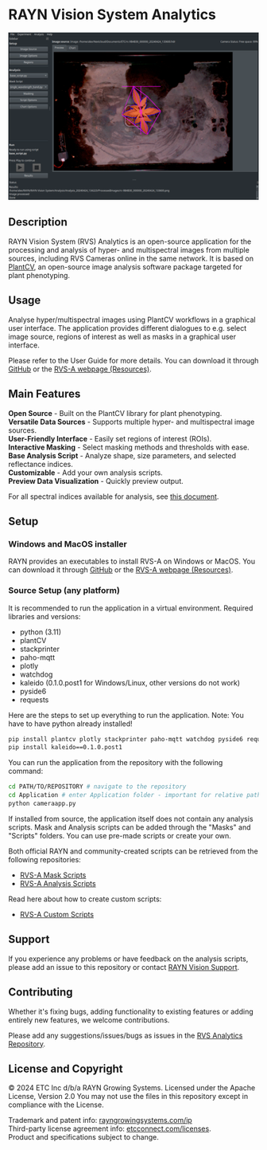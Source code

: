 # RAYN Vision System Analytics

![Screenshot of the RVS-A user interface](img/RVS-A_interface_example.png)

## Description
RAYN Vision System (RVS) Analytics is an open-source application for the processing
and analysis of hyper- and multispectral images from multiple sources, including RVS Cameras
online in the same network. It is based on [PlantCV](https://github.com/danforthcenter/plantcv),
an open-source image analysis software package targeted for plant phenotyping.

## Usage
Analyse hyper/multispectral images using PlantCV workflows in a graphical user interface. The application
provides different dialogues to e.g. select image source, regions of interest as well as masks 
in a graphical user interface.

Please refer to the User Guide for more details. You can download it through [GitHub](https://github.com/rayngrowingsystems/RVS_Analytics/releases) or the 
[RVS-A webpage (Resources)](https://rayn.ag/rvs-analytics/).

## Main Features

**Open Source** - Built on the PlantCV library for plant phenotyping.\
**Versatile Data Sources** - Supports multiple hyper- and multispectral image sources.\
**User-Friendly Interface** - Easily set regions of interest (ROIs). \
**Interactive Masking** - Select masking methods and thresholds with ease. \
**Base Analysis Script** - Analyze shape, size parameters, and selected reflectance indices. \
**Customizable** - Add your own analysis scripts. \
**Preview Data Visualization** - Quickly preview output.

For all spectral indices available for analysis, see [this document](https://github.com/rayngrowingsystems/RVS_Analytics/blob/main/spectral_index.md).

## Setup
### Windows and MacOS installer
RAYN provides an executables to install RVS-A on Windows or MacOS. You can download it through [GitHub](https://github.com/rayngrowingsystems/RVS_Analytics/releases) or the 
[RVS-A webpage (Resources)](https://rayn.ag/rvs-analytics/).

### Source Setup (any platform)

It is recommended to run the application in a virtual environment.
Required libraries and versions:
- python (3.11)
- plantCV 
- stackprinter
- paho-mqtt
- plotly
- watchdog
- kaleido (0.1.0.post1 for Windows/Linux, other versions do not work)
- pyside6
- requests

Here are the steps to set up everything to run the application. Note: You have to have python already installed!

```bash
pip install plantcv plotly stackprinter paho-mqtt watchdog pyside6 requests
pip install kaleido==0.1.0.post1
```
You can run the application from the repository with the following command:
```bash
cd PATH/TO/REPOSITORY # navigate to the repository
cd Application # enter Application folder - important for relative paths
python cameraapp.py
```

If installed from source, the application itself does not contain any analysis scripts. Mask and Analysis scripts can 
be added through the "Masks" and "Scripts" folders. You can use pre-made scripts or create your own. 

Both official RAYN and community-created scripts can be retrieved from the following repositories:
- [RVS-A Mask Scripts](https://github.com/rayngrowingsystems/RVS-A_analysis_scripts)
- [RVS-A Analysis Scripts](https://github.com/rayngrowingsystems/RVS-A_analysis_scripts)

Read here about how to create custom scripts:
- [RVS-A Custom Scripts](https://github.com/rayngrowingsystems/RVS-A_custom_scripts)

## Support
If you experience any problems or have feedback on the analysis scripts, please add an issue to this repository or 
contact [RAYN Vision Support](mailto:RAYNVisionSupport@rayngrowingsystems.com).

## Contributing
Whether it's fixing bugs, adding functionality to existing features or adding entirely new features, we welcome 
contributions.

Please add any suggestions/issues/bugs as issues in the [RVS Analytics Repository](https://github.com/rayngrowingsystems/RVS_Analytics/issues).

## License and Copyright
© 2024 ETC Inc d/b/a RAYN Growing Systems. Licensed under the Apache License, Version 2.0
You may not use the files in this repository except in compliance with the License.

Trademark and patent info: [rayngrowingsystems.com/ip](https://rayngrowingsystems.com/ip/) \
Third-party license agreement info: [etcconnect.com/licenses](https://www.etcconnect.com/licenses/). \
Product and specifications subject to change.

